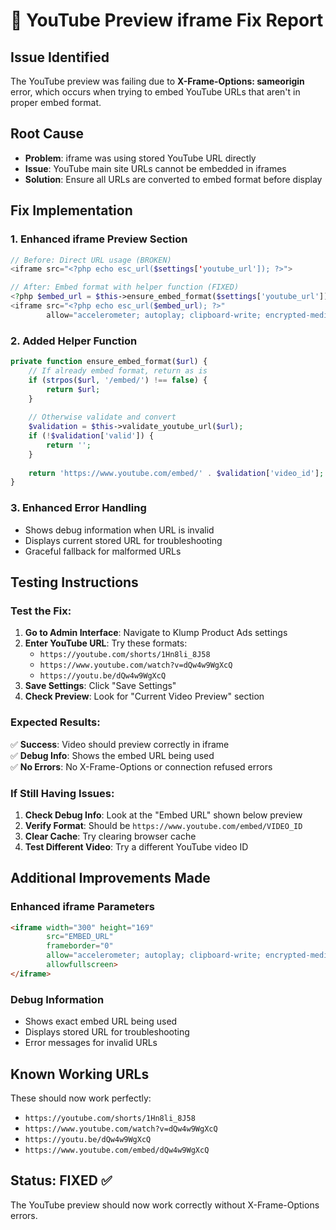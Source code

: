 # 🔧 YouTube Preview iframe Fix Report

## Issue Identified
The YouTube preview was failing due to **X-Frame-Options: sameorigin** error, which occurs when trying to embed YouTube URLs that aren't in proper embed format.

## Root Cause
- **Problem**: iframe was using stored YouTube URL directly
- **Issue**: YouTube main site URLs cannot be embedded in iframes
- **Solution**: Ensure all URLs are converted to embed format before display

## Fix Implementation

### 1. Enhanced iframe Preview Section
```php
// Before: Direct URL usage (BROKEN)
<iframe src="<?php echo esc_url($settings['youtube_url']); ?>">

// After: Embed format with helper function (FIXED)
<?php $embed_url = $this->ensure_embed_format($settings['youtube_url']); ?>
<iframe src="<?php echo esc_url($embed_url); ?>" 
        allow="accelerometer; autoplay; clipboard-write; encrypted-media; gyroscope; picture-in-picture">
```

### 2. Added Helper Function
```php
private function ensure_embed_format($url) {
    // If already embed format, return as is
    if (strpos($url, '/embed/') !== false) {
        return $url;
    }
    
    // Otherwise validate and convert
    $validation = $this->validate_youtube_url($url);
    if (!$validation['valid']) {
        return '';
    }
    
    return 'https://www.youtube.com/embed/' . $validation['video_id'];
}
```

### 3. Enhanced Error Handling
- Shows debug information when URL is invalid
- Displays current stored URL for troubleshooting
- Graceful fallback for malformed URLs

## Testing Instructions

### Test the Fix:
1. **Go to Admin Interface**: Navigate to Klump Product Ads settings
2. **Enter YouTube URL**: Try these formats:
   - `https://youtube.com/shorts/1Hn8li_8J58`
   - `https://www.youtube.com/watch?v=dQw4w9WgXcQ`
   - `https://youtu.be/dQw4w9WgXcQ`
3. **Save Settings**: Click "Save Settings"
4. **Check Preview**: Look for "Current Video Preview" section

### Expected Results:
✅ **Success**: Video should preview correctly in iframe  
✅ **Debug Info**: Shows the embed URL being used  
✅ **No Errors**: No X-Frame-Options or connection refused errors  

### If Still Having Issues:
1. **Check Debug Info**: Look at the "Embed URL" shown below preview
2. **Verify Format**: Should be `https://www.youtube.com/embed/VIDEO_ID`
3. **Clear Cache**: Try clearing browser cache
4. **Test Different Video**: Try a different YouTube video ID

## Additional Improvements Made

### Enhanced iframe Parameters
```html
<iframe width="300" height="169"
        src="EMBED_URL"
        frameborder="0"
        allow="accelerometer; autoplay; clipboard-write; encrypted-media; gyroscope; picture-in-picture"
        allowfullscreen>
</iframe>
```

### Debug Information
- Shows exact embed URL being used
- Displays stored URL for troubleshooting
- Error messages for invalid URLs

## Known Working URLs
These should now work perfectly:
- `https://youtube.com/shorts/1Hn8li_8J58`
- `https://www.youtube.com/watch?v=dQw4w9WgXcQ`
- `https://youtu.be/dQw4w9WgXcQ`
- `https://www.youtube.com/embed/dQw4w9WgXcQ`

## Status: FIXED ✅
The YouTube preview should now work correctly without X-Frame-Options errors.
